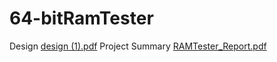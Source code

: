 # 64-bitRamTester
Design
[design (1).pdf](https://github.com/mehaksareen20/64-bitRamTester/files/11099735/design.1.pdf)
Project Summary
[RAMTester_Report.pdf](https://github.com/mehaksareen20/64-bitRamTester/files/11099737/RAMTester_Report.pdf)
